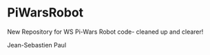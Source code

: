 # PiWarsRobot
New Repository for WS Pi-Wars Robot code- cleaned up and clearer!

Jean-Sebastien Paul
